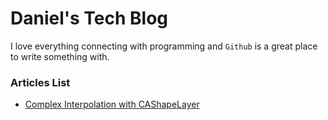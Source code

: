 # Daniel's Tech Blog

I love everything connecting with programming and `Github` is a great place to write something with.

### Articles List

* [Complex Interpolation with CAShapeLayer](https://github.com/dymx101/TechBlog/wiki/Complex-Interpolation-with-CAShapeLayer-(Free))
